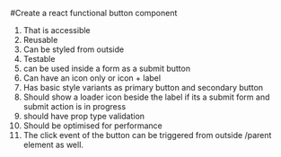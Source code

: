 #Create a react functional button component

1. That is accessible
2. Reusable
3. Can be styled from outside
4. Testable
5. can be used inside a form as a submit button
6. Can have an icon only or icon + label
7. Has basic style variants as primary button and secondary button
8. Should show a loader icon beside the label if its a submit form and submit action is in progress
9. should have prop type validation
10. Should be optimised for performance
11. The click event of the button can be triggered from outside /parent element as well.
